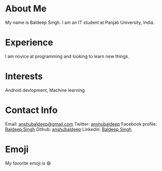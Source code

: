 # About Me
My name is Baldeep Singh. I am an IT student at Panjab University, India.
# Experience
I am novice at programming and looking to learn new things.
# Interests
Android devlopment, Machine learning
# Contact Info
Email: [anshubaldeep@gmail.com](mailto:anshubaldeep@gmail.com)
Twitter: [anshubaldeep](https://twitter.com/anshubaldeep)
Facebook profile: [Baldeep Singh](https://www.facebook.com/baldeep.singh.593)
Github: [anshubaldeep](https://github.com/anshubaldeep)
Linkedin: [Baldeep Singh](https://www.linkedin.com/in/baldeep-singh-b2a234ab)
# Emoji
My favorite emoji is :smile:
